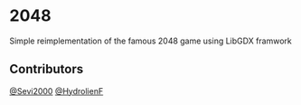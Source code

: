 # 2048
Simple reimplementation of the famous 2048 game using LibGDX framwork

## Contributors
[@Sevi2000](https://github.com/sevi2000)
[@HydrolienF](https://github.com/HydrolienF)
